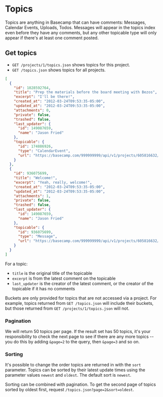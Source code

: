 Topics
========

> <Clever topics quote>

Topics are anything in Basecamp that can have comments: Messages, Calendar Events, Uploads, Todos. Messages will appear in the topics index even before they have any comments, but any other topicable type will only appear if there's at least one comment posted.


Get topics
----------

* `GET /projects/1/topics.json` shows topics for this project.
* `GET /topics.json` shows topics for all projects.

```json
[
  {
    "id": 1028592764,
    "title": "Prep the materials before the board meeting with Bezos",
    "excerpt": "I'll be there!",
    "created_at": "2012-03-24T09:53:35-05:00",
    "updated_at": "2012-03-24T09:53:35-05:00",
    "attachments": 0,
    "private": false,
    "trashed": false,
    "last_updater": {
      "id": 149087659,
      "name": "Jason Fried"
    },
    "topicable": {
      "id": 174886926,
      "type": "CalendarEvent",
      "url": "https://basecamp.com/999999999/api/v1/projects/605816632/calendar_events/174886926.json"
    }
  },
  {
    "id": 936075699,
    "title": "Welcome!",
    "excerpt": "Yeah, really, welcome!",
    "created_at": "2012-03-24T09:53:35-05:00",
    "updated_at": "2012-03-24T09:53:35-05:00",
    "attachments": 1,
    "private": false,
    "trashed": false,
    "last_updater": {
      "id": 149087659,
      "name": "Jason Fried"
    },
    "topicable": {
      "id": 936075699,
      "type": "Message",
      "url": "https://basecamp.com/999999999/api/v1/projects/605816632/messages/936075699.json"
    }
  }
]
```

For a topic:

* `title` is the original title of the topicable
* `excerpt` is from the latest comment on the topicable
* `last_updater` is the creator of the latest comment, or the creator of the
  topicable if it has no comments

Buckets are only provided for topics that are not accessed via a project. For
example, topics returned from `GET /topics.json` will include their buckets,
but those returned from `GET /projects/1/topics.json` will not.

### Pagination

We will return 50 topics per page. If the result set has 50 topics, it's your
responsibility to check the next page to see if there are any more topics --
you do this by adding `&page=2` to the query, then `&page=3` and so on.

### Sorting

It's possible to change the order topics are returned in with the `sort`
parameter. Topics can be sorted by their latest update times using the
parameter values `newest` and `oldest`. The default sort is `newest`.

Sorting can be combined with pagination. To get the second page of topics
sorted by oldest first, request `/topics.json?page=2&sort=oldest`.
